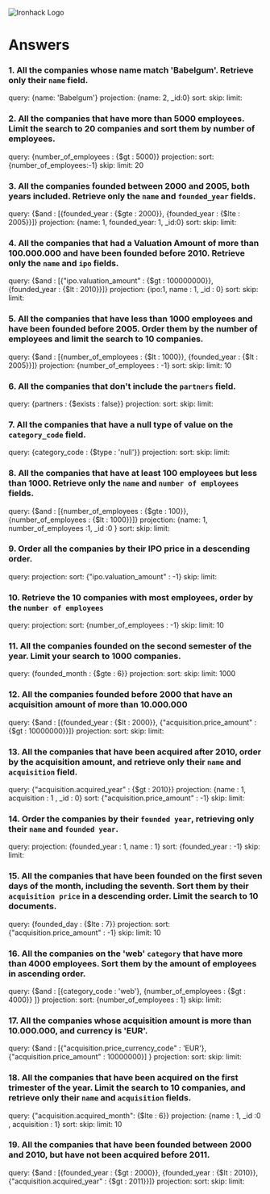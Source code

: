![Ironhack Logo](https://i.imgur.com/1QgrNNw.png)

# Answers

### 1. All the companies whose name match 'Babelgum'. Retrieve only their `name` field.

<!-- Your Code Goes Here -->
query: {name: 'Babelgum'}
projection: {name: 2, _id:0}
sort:
skip: 
limit: 

### 2. All the companies that have more than 5000 employees. Limit the search to 20 companies and sort them by **number of employees**.

<!-- Your Code Goes Here -->
query: {number_of_employees : {$gt : 5000}}
projection: 
sort: {number_of_employees:-1}
skip: 
limit: 20

### 3. All the companies founded between 2000 and 2005, both years included. Retrieve only the `name` and `founded_year` fields.

<!-- Your Code Goes Here -->
query: {$and : [{founded_year : {$gte : 2000}}, {founded_year : {$lte : 2005}}]}
projection: {name: 1, founded_year: 1, _id:0}
sort: 
skip: 
limit:

### 4. All the companies that had a Valuation Amount of more than 100.000.000 and have been founded before 2010. Retrieve only the `name` and `ipo` fields.

<!-- Your Code Goes Here -->
query: {$and : [{"ipo.valuation_amount" : {$gt : 100000000}}, {founded_year : {$lt : 2010}}]}
projection: {ipo:1, name : 1, _id : 0}
sort: 
skip: 
limit: 

### 5. All the companies that have less than 1000 employees and have been founded before 2005. Order them by the number of employees and limit the search to 10 companies.

<!-- Your Code Goes Here -->
query: {$and : [{number_of_employees : {$lt : 1000}}, {founded_year : {$lt : 2005}}]}
projection: {number_of_employees : -1}
sort: 
skip: 
limit: 10

### 6. All the companies that don't include the `partners` field.

<!-- Your Code Goes Here -->
query: {partners : {$exists : false}}
projection: 
sort: 
skip: 
limit: 

### 7. All the companies that have a null type of value on the `category_code` field.

<!-- Your Code Goes Here -->
query: {category_code : {$type : 'null'}}
projection:
sort: 
skip: 
limit:

### 8. All the companies that have at least 100 employees but less than 1000. Retrieve only the `name` and `number of employees` fields.

<!-- Your Code Goes Here -->
query: {$and : [{number_of_employees : {$gte : 100}}, {number_of_employees : {$lt : 1000}}]}
projection: {name: 1, number_of_employees :1, _id :0 }
sort: 
skip: 
limit: 

### 9. Order all the companies by their IPO price in a descending order.

<!-- Your Code Goes Here -->
query: 
projection: 
sort: {"ipo.valuation_amount" : -1}
skip: 
limit: 

### 10. Retrieve the 10 companies with most employees, order by the `number of employees`

<!-- Your Code Goes Here -->
query: 
projection: 
sort: {number_of_employees : -1}
skip: 
limit: 10

### 11. All the companies founded on the second semester of the year. Limit your search to 1000 companies.

<!-- Your Code Goes Here -->
query: {founded_month : {$gte : 6}}
projection: 
sort: 
skip: 
limit: 1000

### 12. All the companies founded before 2000 that have an acquisition amount of more than 10.000.000

<!-- Your Code Goes Here -->
query: {$and : [{founded_year : {$lt : 2000}}, {"acquisition.price_amount" : {$gt : 10000000}}]}
projection: 
sort: 
skip: 
limit: 

### 13. All the companies that have been acquired after 2010, order by the acquisition amount, and retrieve only their `name` and `acquisition` field.

<!-- Your Code Goes Here -->
query: {"acquisition.acquired_year" : {$gt : 2010}}
projection: {name : 1, acquisition : 1 , _id : 0}
sort: {"acquisition.price_amount" : -1}
skip: 
limit: 

### 14. Order the companies by their `founded year`, retrieving only their `name` and `founded year`.

<!-- Your Code Goes Here -->
query: 
projection: {founded_year : 1, name : 1}
sort: {founded_year : -1}
skip: 
limit: 

### 15. All the companies that have been founded on the first seven days of the month, including the seventh. Sort them by their `acquisition price` in a descending order. Limit the search to 10 documents.

<!-- Your Code Goes Here -->
query: {founded_day : {$lte : 7}}
projection: 
sort: {"acquisition.price_amount" : -1}
skip: 
limit: 10

### 16. All the companies on the 'web' `category` that have more than 4000 employees. Sort them by the amount of employees in ascending order.

<!-- Your Code Goes Here -->
query: {$and : [{category_code : 'web'}, {number_of_employees : {$gt : 4000}} ]}
projection: 
sort: {number_of_employees : 1}
skip: 
limit: 

### 17. All the companies whose acquisition amount is more than 10.000.000, and currency is 'EUR'.

<!-- Your Code Goes Here -->
query: {$and : [{"acquisition.price_currency_code" : 'EUR'}, {"acquisition.price_amount" : 10000000}] }
projection: 
sort: 
skip: 
limit: 

### 18. All the companies that have been acquired on the first trimester of the year. Limit the search to 10 companies, and retrieve only their `name` and `acquisition` fields.

<!-- Your Code Goes Here -->
query: {"acquisition.acquired_month": {$lte : 6}}
projection: {name : 1, _id :0 , acquisition : 1} 
sort: 
skip: 
limit: 10

### 19. All the companies that have been founded between 2000 and 2010, but have not been acquired before 2011.

<!-- Your Code Goes Here -->
query: {$and : [{founded_year : {$gt : 2000}}, {founded_year : {$lt : 2010}}, {"acquisition.acquired_year" : {$gt : 2011}}]}
projection: 
sort: 
skip: 
limit: 
